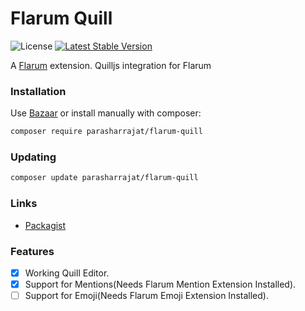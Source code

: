 # Flarum Quill

![License](https://img.shields.io/badge/license-Apache-2.0-blue.svg) [![Latest Stable Version](https://img.shields.io/packagist/v/parasharrajat/flarum-quill.svg)](https://packagist.org/packages/parasharrajat/flarum-quill)

A [Flarum](http://flarum.org) extension. Quilljs integration for Flarum

### Installation

Use [Bazaar](https://discuss.flarum.org/d/5151-flagrow-bazaar-the-extension-marketplace) or install manually with composer:

```sh
composer require parasharrajat/flarum-quill
```

### Updating

```sh
composer update parasharrajat/flarum-quill
```

### Links

- [Packagist](https://packagist.org/packages/parasharrajat/flarum-quill)

### Features

- [x] Working Quill Editor.
- [x] Support for Mentions(Needs Flarum Mention Extension Installed).
- [ ] Support for Emoji(Needs Flarum Emoji Extension Installed).
